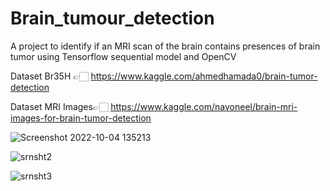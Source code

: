 # Brain_tumour_detection
A project to identify if an MRI scan of the brain contains presences of brain tumor using Tensorflow sequential model and OpenCV

Dataset Br35H 👉🏻 https://www.kaggle.com/ahmedhamada0/brain-tumor-detection

Dataset MRI Images👉🏻 https://www.kaggle.com/navoneel/brain-mri-images-for-brain-tumor-detection


![Screenshot 2022-10-04 135213](https://user-images.githubusercontent.com/71512643/193770859-7d26b5c6-639b-485d-9a1b-6157ef7d41b3.jpg)

![srnsht2](https://user-images.githubusercontent.com/71512643/193768442-e07a1983-5382-45c9-adb6-d034f682a6cb.jpg)

![srnsht3](https://user-images.githubusercontent.com/71512643/193768478-53b7e9d6-8ef5-4e1d-b812-3a7b156a8b2c.jpg)
